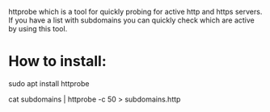 

httprobe which is a tool for quickly probing for active http and https servers. If you have a list with subdomains you can quickly check which are active by using this tool.

# How to install: 
sudo apt install httprobe

cat subdomains | httprobe -c 50 > subdomains.http
